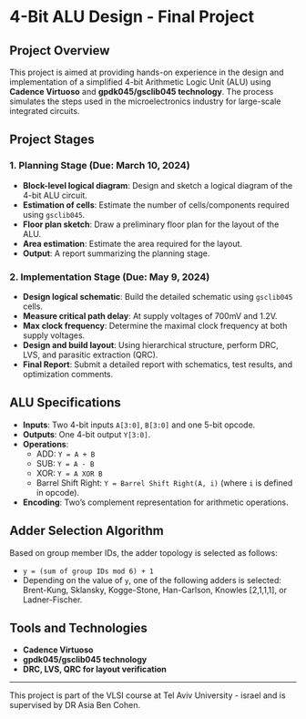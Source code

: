 # 4-Bit ALU Design - Final Project

## Project Overview
This project is aimed at providing hands-on experience in the design and implementation of a simplified 4-bit Arithmetic Logic Unit (ALU) using **Cadence Virtuoso** and **gpdk045/gsclib045 technology**. The process simulates the steps used in the microelectronics industry for large-scale integrated circuits.

## Project Stages
### 1. Planning Stage (Due: March 10, 2024)
- **Block-level logical diagram**: Design and sketch a logical diagram of the 4-bit ALU circuit.
- **Estimation of cells**: Estimate the number of cells/components required using `gsclib045`.
- **Floor plan sketch**: Draw a preliminary floor plan for the layout of the ALU.
- **Area estimation**: Estimate the area required for the layout.
- **Output**: A report summarizing the planning stage.

### 2. Implementation Stage (Due: May 9, 2024)
- **Design logical schematic**: Build the detailed schematic using `gsclib045` cells.
- **Measure critical path delay**: At supply voltages of 700mV and 1.2V.
- **Max clock frequency**: Determine the maximal clock frequency at both supply voltages.
- **Design and build layout**: Using hierarchical structure, perform DRC, LVS, and parasitic extraction (QRC).
- **Final Report**: Submit a detailed report with schematics, test results, and optimization comments.

## ALU Specifications
- **Inputs**: Two 4-bit inputs `A[3:0]`, `B[3:0]` and one 5-bit opcode.
- **Outputs**: One 4-bit output `Y[3:0]`.
- **Operations**: 
  - ADD: `Y = A + B`
  - SUB: `Y = A - B`
  - XOR: `Y = A XOR B`
  - Barrel Shift Right: `Y = Barrel Shift Right(A, i)` (where `i` is defined in opcode).
- **Encoding**: Two’s complement representation for arithmetic operations.
  
## Adder Selection Algorithm
Based on group member IDs, the adder topology is selected as follows:
- `y = (sum of group IDs mod 6) + 1`
- Depending on the value of `y`, one of the following adders is selected: Brent-Kung, Sklansky, Kogge-Stone, Han-Carlson, Knowles [2,1,1,1], or Ladner-Fischer.

## Tools and Technologies
- **Cadence Virtuoso**
- **gpdk045/gsclib045 technology**
- **DRC, LVS, QRC for layout verification**


---

This project is part of the VLSI course at Tel Aviv University - israel and is supervised by DR Asia Ben Cohen.
